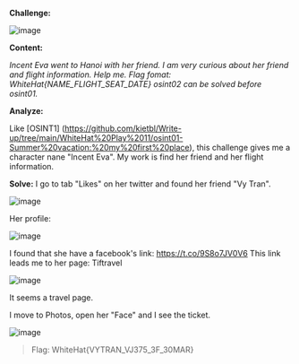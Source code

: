 **Challenge:**

![image](https://user-images.githubusercontent.com/94149390/175757439-02c4e5e8-3dc4-4aca-9371-6a41f455ffc5.png)

**Content:**

*Incent Eva went to Hanoi with her friend. I am very curious about her friend and flight information. Help me.
Flag fomat: WhiteHat{NAME_FLIGHT_SEAT_DATE}
osint02 can be solved before osint01.*

**Analyze:** 

Like [OSINT1] (https://github.com/kietbl/Write-up/tree/main/WhiteHat%20Play%2011/osint01-Summer%20vacation:%20my%20first%20place),
this challenge gives me a character nane "Incent Eva". My work is find her friend and her flight information.

**Solve:**
I go to tab "Likes" on her twitter and found her friend "Vy Tran".

![image](https://user-images.githubusercontent.com/94149390/175757653-9ce88932-d855-482d-a55e-5e3b789c80c5.png)

Her profile:

![image](https://user-images.githubusercontent.com/94149390/175757689-bf065166-5233-4bce-b335-39788ae1d865.png)


I found that she have a facebook's link: https://t.co/9S8o7JV0V6
This link leads me to her page: Tiftravel 

![image](https://user-images.githubusercontent.com/94149390/175757746-f16976f5-3879-4f10-b1e6-392a67ad1578.png)

It seems a travel page.

I move to Photos, open her "Face" and I see the ticket. 

![image](https://user-images.githubusercontent.com/94149390/175757831-972e96f3-b224-42ad-b4c8-69fc73627869.png)

>Flag: WhiteHat{VYTRAN_VJ375_3F_30MAR}
